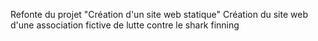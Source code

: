 Refonte du projet "Création d'un site web statique"
Création du site web d'une association fictive de lutte contre le shark finning
